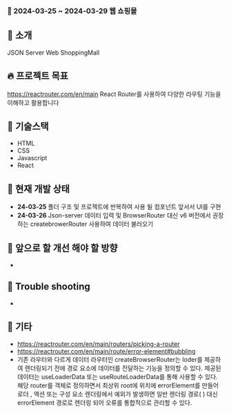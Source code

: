 ### 🎉 2024-03-25 ~ 2024-03-29 웹 쇼핑몰

## 📄 소개

JSON Server Web ShoppingMall

## 🔥 프로젝트 목표

https://reactrouter.com/en/main
React Router를 사용하여 다양한 라우팅 기능을 이해하고 활용합니다

## 🔧 기술스택

- HTML
- CSS
- Javascript
- React

## 📌 현재 개발 상태

- **24-03-25** 폴더 구조 및 프로젝트에 반복하여 사용 될 컴포넌트 앞서서 UI를 구현
- **24-03-26** Json-server 데이터 입력 및 BrowserRouter 대신 v6 버전에서 권장하는 createbrowerRouter 사용하여 데이터 불러오기

## 📝 앞으로 할 개선 해야 할 방향

-

## 🥅 Trouble shooting

-

## 💬 기타

- https://reactrouter.com/en/main/routers/picking-a-router
- https://reactrouter.com/en/main/route/error-element#bubbling
- 기존 라우터와 다르게 데이터 라우터인 createBrowserRouter는 loder를 제공하여 렌더링되기 전에 경로 요소에 데이터를 전달하는 기능을 정의할 수 있다. 제공된 데이터는 useLoaderData 또는 useRouteLoaderData를 통해 사용할 수 있다. 해당 router를 객체로 정의하면서 최상위 root에 위치에 errorElement를 만들어 로더 , 액션 또는 구성 요소 렌더링에서 예외가 발생하면 일반 렌더링 경로( ) 대신 errorElement 경로로 렌더링 되어 오류를 통합적으로 관리할 수 있다.
